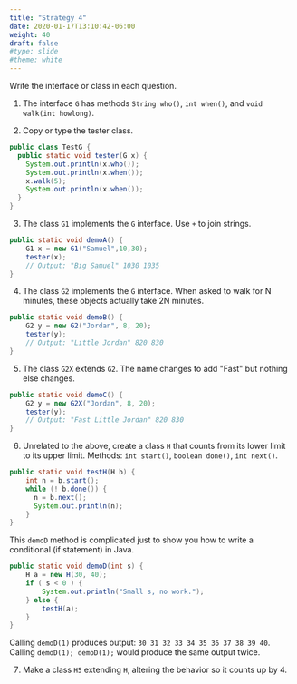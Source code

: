 ```yaml
---
title: "Strategy 4"
date: 2020-01-17T13:10:42-06:00
weight: 40
draft: false
#type: slide
#theme: white
---
```


Write the interface or class in each question.

1. The interface `G` has methods `String who()`, `int when()`, and
   `void walk(int howlong)`.

2. Copy or type the tester class.

```java
public class TestG {
  public static void tester(G x) {
    System.out.println(x.who());
    System.out.println(x.when());
    x.walk(5);
    System.out.println(x.when());
  }
}
```

3. The class `G1` implements the `G` interface. Use `+` to join strings.

```java
public static void demoA() {
    G1 x = new G1("Samuel",10,30);
    tester(x); 
    // Output: "Big Samuel" 1030 1035
}
```

4. The class `G2` implements the `G` interface. When asked to walk for
   N minutes, these objects actually take 2N minutes.
   
```java
public static void demoB() {
    G2 y = new G2("Jordan", 8, 20);
    tester(y);
    // Output: "Little Jordan" 820 830
}
```

5. The class `G2X` extends `G2`. The name changes to add "Fast" but
   nothing else changes.
   
```java
public static void demoC() {
    G2 y = new G2X("Jordan", 8, 20);
    tester(y);
    // Output: "Fast Little Jordan" 820 830
}
```

6. Unrelated to the above, create a class `H` that counts from its
   lower limit to its upper limit. Methods: `int start()`, `boolean
   done()`, `int next()`.

```java
public static void testH(H b) {
    int n = b.start();
    while (! b.done()) {
      n = b.next();
      System.out.println(n);
    }
}
```

This `demoD` method is complicated just to show you how to write a
conditional (if statement) in Java.

```java
public static void demoD(int s) {
    H a = new H(30, 40);
    if ( s < 0 ) {
        System.out.println("Small s, no work.");
    } else {
        testH(a);
    }
}
```

Calling `demoD(1)` produces output: `30 31 32 33 34 35 36 37 38 39
40`. Calling `demoD(1); demoD(1);` would produce the same output twice.

7. Make a class `H5` extending `H`, altering the behavior so it counts
   up by 4.
   
